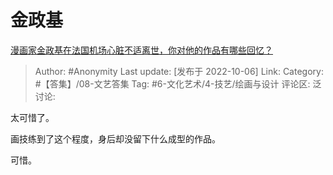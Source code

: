 # 金政基
[漫画家金政基在法国机场心脏不适离世，你对他的作品有哪些回忆？](https://www.zhihu.com/question/557818741/answer/2703047291)

> Author: #Anonymity
> Last update: [发布于 2022-10-06]
> Link:
> Category: #【答集】/08-文艺答集
> Tag: #6-文化艺术/4-技艺/绘画与设计
> 评论区:
> 泛讨论:

太可惜了。

画技练到了这个程度，身后却没留下什么成型的作品。

可惜。
